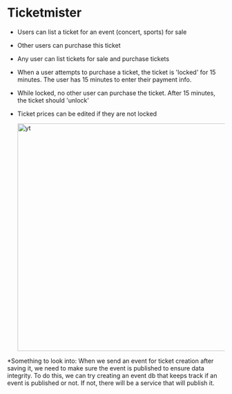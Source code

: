 # Ticketmister

* Users can list a ticket for an event (concert, sports) for sale
* Other users can purchase this ticket
* Any user can list tickets for sale and purchase tickets
* When a user attempts to purchase a ticket, the ticket is 'locked' for 15 minutes. The user has 15 minutes to enter their payment info.
* While locked, no other user can purchase the ticket. After 15 minutes, the ticket should 'unlock'
* Ticket prices can be edited if they are not locked

  <img width="526" alt="yt" src="https://github.com/Rajjyoti/Ticketmister/assets/44893239/790ccb13-f147-43a1-8473-7e43ed771076">


*Something to look into:
  When we send an event for ticket creation after saving it, we need to make sure the event is published to ensure data integrity. To do this, we can try creating an event db that keeps track if   an event is published or not. If not, there will be a service that will publish it.  
